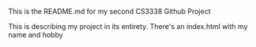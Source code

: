 This is the README.md for my second CS3338 Github Project

This is describing my project in its entirety. 
There's an index.html with my name and hobby